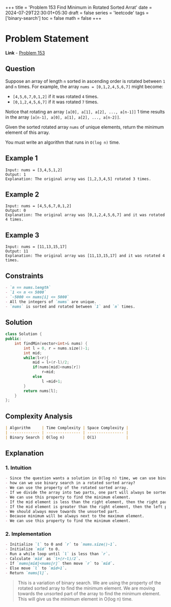 +++
title = 'Problem 153 Find Minimum in Rotated Sorted Arrat'
date = 2024-07-29T22:30:01+05:30
draft = false
series = 'leetcode'
tags =['binary-search']
toc = false
math = false
+++

# Problem Statement

**Link** - [Problem 153](https://leetcode.com/problems/find-minimum-in-rotated-sorted-array/description/)

## Question

Suppose an array of length `n` sorted in ascending order is rotated between `1` and `n` times. For example, the array `nums = [0,1,2,4,5,6,7]` might become:

- `[4,5,6,7,0,1,2]` if it was rotated `4` times.
- `[0,1,2,4,5,6,7]` if it was rotated `7` times.

Notice that rotating an array `[a[0], a[1], a[2], ..., a[n-1]]` 1 time results in the array `[a[n-1], a[0], a[1], a[2], ..., a[n-2]]`.

Given the sorted rotated array `nums` of unique elements, return the minimum element of this array.

You must write an algorithm that runs in `O(log n)` time.

## Example 1

```
Input: nums = [3,4,5,1,2]
Output: 1
Explanation: The original array was [1,2,3,4,5] rotated 3 times.
```

## Example 2

```
Input: nums = [4,5,6,7,0,1,2]
Output: 0
Explanation: The original array was [0,1,2,4,5,6,7] and it was rotated 4 times.
```

## Example 3

```
Input: nums = [11,13,15,17]
Output: 11
Explanation: The original array was [11,13,15,17] and it was rotated 4 times.
```

## Constraints

```markdown
- `n == nums.length`
- `1 <= n <= 5000`
- `-5000 <= nums[i] <= 5000`
- All the integers of `nums` are unique.
- `nums` is sorted and rotated between `1` and `n` times.
```

## Solution

```cpp
class Solution {
public:
    int findMin(vector<int>& nums) {
        int l = 0, r = nums.size()-1;
        int mid;
        while(l<r){
            mid = l+(r-l)/2;
            if(nums[mid]<nums[r])
                r=mid;
            else
                l =mid+1;
        }
        return nums[l];
    }
};
```

## Complexity Analysis

```markdown
| Algorithm     | Time Complexity | Space Complexity |
| ------------- | --------------- | ---------------- |
| Binary Search | O(log n)        | O(1)             |
```

## Explanation

### 1. Intuition

```markdown
- Since the question wants a solution in O(log n) time, we can use binary search.
- how can we use binary search in a rotated sorted array?
- We can use the property of the rotated sorted array.
- If we divide the array into two parts, one part will always be sorted.
- We can use this property to find the minimum element.
- If the mid element is less than the right element, then the right part is sorted.
- If the mid element is greater than the right element, then the left part is sorted.
- We should always move towards the unsorted part.
- Because minimum will be always next to the maximum element.
- We can use this property to find the minimum element.
```

### 2. Implementation

```markdown
- Initialize `l` to 0 and `r` to `nums.size()-1`.
- Initialize `mid` to 0.
- Run a while loop until `l` is less than `r`.
- Calculate `mid` as `l+(r-l)/2`.
- If `nums[mid]<nums[r]` then move `r` to `mid`.
- Else move `l` to `mid+1`.
- Return `nums[l]`.
```

> This is a variation of binary search. We are using the property of the rotated sorted array to find the minimum element. We are moving towards the unsorted part of the array to find the minimum element. This will give us the minimum element in O(log n) time.
